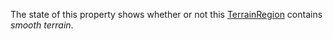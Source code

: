 The state of this property shows whether or not this [TerrainRegion](https://create.roblox.com/docs/reference/engine/classes/TerrainRegion)
contains _smooth terrain_.